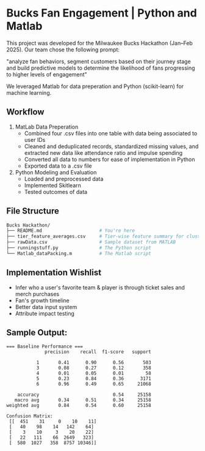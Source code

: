 # Bucks Fan Engagement | Python and Matlab

This project was developed for the Milwaukee Bucks Hackathon (Jan–Feb 2025). Our team chose the following prompt: 

"analyze fan behaviors, segment customers based on their journey stage and build predictive models to determine the likelihood of fans progressing to higher levels of engagement"

We leveraged Matlab for data preperation and Python (scikit-learn) for machine learning.


## Workflow
1. MatLab Data Preperation
   - Combined four .csv files into one table with data being associated to user IDs
   - Cleaned and deduplicated records, standardized missing values, and extracted new data like attendance ratio and impulse spending
   - Converted all data to numbers for ease of implementation in Python
   - Exported data to a .csv file
2. Python Modeling and Evaluation
   - Loaded and preprocessed data
   - Implemented Skitlearn
   - Tested outcomes of data


## File Structure
```bash
Bucks Hackathon/
├── README.md                     # You're here
├── tier_feature_averages.csv     # Tier-wise feature summary for clustering
├── rawData.csv                   # Sample dataset from MATLAB
├── runningstuff.py               # The Python script
└── Matlab_dataPacking.m          # The Matlab script
```


## Implementation Wishlist
- Infer who a user's favorite team & player is through ticket sales and merch purchases
- Fan's growth timeline
- Better data input system
- Attribute impact testing


## Sample Output:
```
=== Baseline Performance === 
              precision    recall  f1-score   support 
 
           1       0.41      0.90      0.56       503 
           3       0.08      0.27      0.12       358 
           4       0.01      0.05      0.01        58 
           5       0.23      0.84      0.36      3171 
           6       0.96      0.49      0.65     21068 
 
    accuracy                           0.54     25158 
   macro avg       0.34      0.51      0.34     25158 
weighted avg       0.84      0.54      0.60     25158 
 
Confusion Matrix: 
 [[  451    31     0    10    11] 
 [   40    98    14   142    64] 
 [    3    10     3    20    22] 
 [   22   111    66  2649   323] 
 [  580  1027   358  8757 10346]]
```
